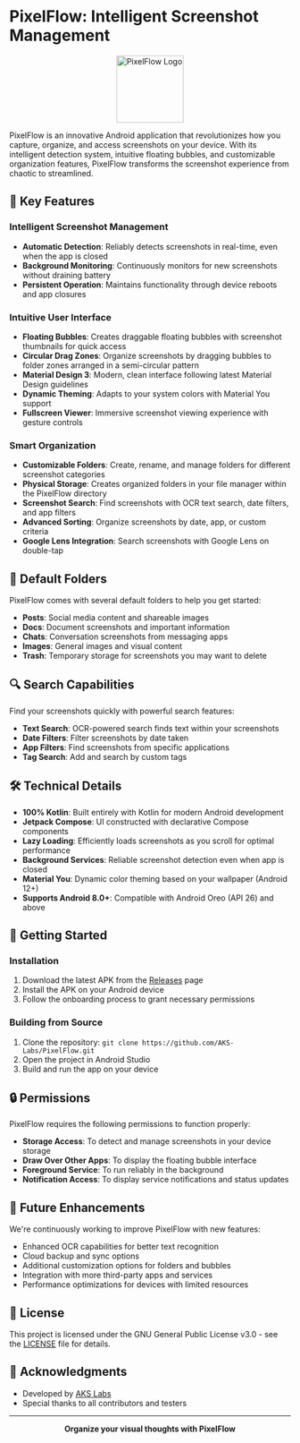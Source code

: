 # PixelFlow: Intelligent Screenshot Management

<p align="center">
  <img src="app/src/main/res/mipmap-xxxhdpi/ic_launcher_round.png" alt="PixelFlow Logo" width="120"/>
</p>

PixelFlow is an innovative Android application that revolutionizes how you capture, organize, and access screenshots on your device. With its intelligent detection system, intuitive floating bubbles, and customizable organization features, PixelFlow transforms the screenshot experience from chaotic to streamlined.

## 🌟 Key Features

### Intelligent Screenshot Management
- **Automatic Detection**: Reliably detects screenshots in real-time, even when the app is closed
- **Background Monitoring**: Continuously monitors for new screenshots without draining battery
- **Persistent Operation**: Maintains functionality through device reboots and app closures

### Intuitive User Interface
- **Floating Bubbles**: Creates draggable floating bubbles with screenshot thumbnails for quick access
- **Circular Drag Zones**: Organize screenshots by dragging bubbles to folder zones arranged in a semi-circular pattern
- **Material Design 3**: Modern, clean interface following latest Material Design guidelines
- **Dynamic Theming**: Adapts to your system colors with Material You support
- **Fullscreen Viewer**: Immersive screenshot viewing experience with gesture controls

### Smart Organization
- **Customizable Folders**: Create, rename, and manage folders for different screenshot categories
- **Physical Storage**: Creates organized folders in your file manager within the PixelFlow directory
- **Screenshot Search**: Find screenshots with OCR text search, date filters, and app filters
- **Advanced Sorting**: Organize screenshots by date, app, or custom criteria
- **Google Lens Integration**: Search screenshots with Google Lens on double-tap

## 📁 Default Folders

PixelFlow comes with several default folders to help you get started:
- **Posts**: Social media content and shareable images
- **Docs**: Document screenshots and important information
- **Chats**: Conversation screenshots from messaging apps
- **Images**: General images and visual content
- **Trash**: Temporary storage for screenshots you may want to delete

## 🔍 Search Capabilities

Find your screenshots quickly with powerful search features:
- **Text Search**: OCR-powered search finds text within your screenshots
- **Date Filters**: Filter screenshots by date taken
- **App Filters**: Find screenshots from specific applications
- **Tag Search**: Add and search by custom tags

## 🛠️ Technical Details

- **100% Kotlin**: Built entirely with Kotlin for modern Android development
- **Jetpack Compose**: UI constructed with declarative Compose components
- **Lazy Loading**: Efficiently loads screenshots as you scroll for optimal performance
- **Background Services**: Reliable screenshot detection even when app is closed
- **Material You**: Dynamic color theming based on your wallpaper (Android 12+)
- **Supports Android 8.0+**: Compatible with Android Oreo (API 26) and above

## 🚀 Getting Started

### Installation
1. Download the latest APK from the [Releases](https://github.com/AKS-Labs/PixelFlow/releases) page
2. Install the APK on your Android device
3. Follow the onboarding process to grant necessary permissions

### Building from Source
1. Clone the repository: `git clone https://github.com/AKS-Labs/PixelFlow.git`
2. Open the project in Android Studio
3. Build and run the app on your device

## 🔒 Permissions

PixelFlow requires the following permissions to function properly:
- **Storage Access**: To detect and manage screenshots in your device storage
- **Draw Over Other Apps**: To display the floating bubble interface
- **Foreground Service**: To run reliably in the background
- **Notification Access**: To display service notifications and status updates

## 🔮 Future Enhancements

We're continuously working to improve PixelFlow with new features:
- Enhanced OCR capabilities for better text recognition
- Cloud backup and sync options
- Additional customization options for folders and bubbles
- Integration with more third-party apps and services
- Performance optimizations for devices with limited resources

## 📄 License

This project is licensed under the GNU General Public License v3.0 - see the [LICENSE](LICENSE) file for details.

## 👏 Acknowledgments

- Developed by [AKS Labs](https://github.com/AKS-Labs)
- Special thanks to all contributors and testers

---

<p align="center">
  <b>Organize your visual thoughts with PixelFlow</b>
</p>
